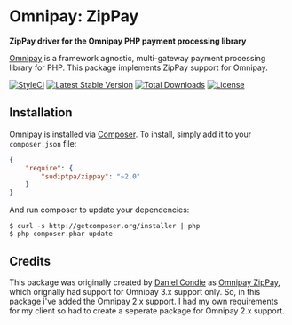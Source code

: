 # Omnipay: ZipPay

**ZipPay driver for the Omnipay PHP payment processing library**

[Omnipay](https://github.com/thephpleague/omnipay) is a framework agnostic, multi-gateway payment
processing library for PHP. This package implements ZipPay support for Omnipay.

[![StyleCI](https://github.styleci.io/repos/180097262/shield?branch=master&style=flat)](https://github.styleci.io/repos/180097262)
[![Latest Stable Version](https://poser.pugx.org/sudiptpa/zippay/v/stable)](https://packagist.org/packages/sudiptpa/zippay)
[![Total Downloads](https://poser.pugx.org/sudiptpa/zippay/downloads)](https://packagist.org/packages/sudiptpa/zippay)
[![License](https://poser.pugx.org/sudiptpa/zippay/license)](https://packagist.org/packages/sudiptpa/zippay)

## Installation

Omnipay is installed via [Composer](http://getcomposer.org/). To install, simply add it
to your `composer.json` file:

```json
{
    "require": {
        "sudiptpa/zippay": "~2.0"
    }
}
```

And run composer to update your dependencies:

    $ curl -s http://getcomposer.org/installer | php
    $ php composer.phar update

## Credits

This package was originally created by [Daniel Condie](https://github.com/dcon138) as [Omnipay ZipPay](https://github.com/ignited/omnipay-zippay), which orignally had support for Omnipay 3.x support only. So, in this package i've added the Omnipay 2.x support. I had my own requirements for my client so had to create a seperate package for Omnipay 2.x support.

